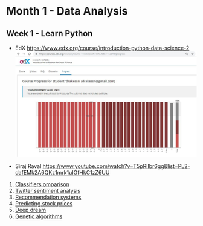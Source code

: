 # Month 1 - Data Analysis

## Week 1 - Learn Python
- EdX https://www.edx.org/course/introduction-python-data-science-2
![Introduction to Python for Data Science.](Introduction%20to%20Python%20for%20Data%20Science.JPG)

- Siraj Raval https://www.youtube.com/watch?v=T5pRlIbr6gg&list=PL2-dafEMk2A6QKz1mrk1uIGfHkC1zZ6UU 
1. [Classifiers omparison](1.%20Classifiers%20comparison.ipynb)
2. [Twitter sentiment analysis](2.%20Twitter%20sentiment%20analysis.ipynb)
3. [Recommendation systems](3.%20Recommendation%20Systems.ipynb)
4. [Predicting stock prices](4.%20Predicting%20Stock%20Prices.ipynb)
5. [Deep dream](5.%20Deep%20Dream.ipynb)
6. [Genetic algorithms](6.%20Genetic%20Algorithms.ipynb)
